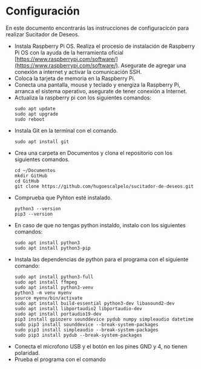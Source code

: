 # Configuración

En este documento encontrarás las instrucciones de configuracicón para realizar Sucitador de Deseos.

- Instala Raspberry Pi OS. Realiza el procesio de instalación de Raspberry Pi OS con la ayuda de la herramienta oficial [https://www.raspberrypi.com/software/](https://www.raspberrypi.com/software/). Asegurate de agregar una conexión a internet y activar la comunicación SSH.
- Coloca la tarjeta de memoria en la Raspberry Pi.
- Conecta una pantalla, mouse y teclado y energiza la Raspberry Pi, arranca el sistema operativo, asegurate de tener conexión a Internet.
- Actualiza la raspberry pi con los siguientes comandos:
    ```
    sudo apt update
    sudo apt upgrade
    sudo reboot
    ```
- Instala Git en la terminal con el comando.
    ```
    sudo apt install git
    ```
- Crea una carpeta en Documentos y clona el repositorio con los siguientes comandos.
    ```
    cd ~/Documentos
    mkdir GitHub
    cd GitHub
    git clone https://github.com/hugoescalpelo/sucitador-de-deseos.git
    ```
- Comprueba que Pyhton esté instalado.
    ```
    python3 --version
    pip3 --version
    ```
- En caso de que no tengas python instaldo, instalo con los siguientes comandos:
    ```
    sudo apt install python3
    sudo apt install python3-pip
    ```
- Instala las dependencias de python para el programa con el siguiente comando:
    ```
    sudo apt install python3-full
    sudo apt install ffmpeg
    sudo apt install python3-venv
    python3 -m venv myenv
    source myenv/bin/activate
    sudo apt install build-essential python3-dev libasound2-dev
    sudo apt install libportaudio2 libportaudio-dev
    sudo apt install portaudio19-dev
    pip3 install gpiozero sounddevice pydub numpy simpleaudio datetime
    sudo pip3 install sounddevice --break-system-packages
    sudo pip3 install simpleaudio --break-system-packages
    sudo pip3 install pydub --break-system-packages
    ```
- Conecta el microfono USB y el botón en los pines GND y 4, no tienen polaridad.
- Prueba el programa con el comando 